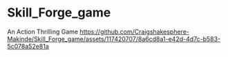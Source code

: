 # Skill_Forge_game
An Action Thrilling Game
https://github.com/Craigshakesphere-Makinde/Skill_Forge_game/assets/117420707/8a6cd8a1-e42d-4d7c-b583-5c078a52e81a

